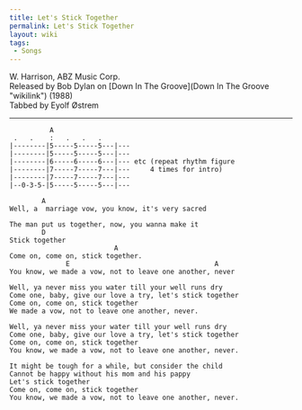 ```yaml
---
title: Let's Stick Together
permalink: Let's Stick Together
layout: wiki
tags:
 - Songs
---
```


W. Harrison, ABZ Music Corp.  
Released by Bob Dylan on [Down In The
Groove](Down In The Groove "wikilink") (1988)  
Tabbed by Eyolf Østrem

* * * * *

              A
     .   .    :   .   .   .
    |--------|5-----5-----5---|---
    |--------|5-----5-----5---|---
    |--------|6-----6-----6---|--- etc (repeat rhythm figure
    |--------|7-----7-----7---|---     4 times for intro)
    |--------|7-----7-----7---|---
    |--0-3-5-|5-----5-----5---|---

            A
    Well, a  marriage vow, you know, it's very sacred

    The man put us together, now, you wanna make it
            D
    Stick together
                              A
    Come on, come on, stick together.
                  E                                    A
    You know, we made a vow, not to leave one another, never

    Well, ya never miss you water till your well runs dry
    Come one, baby, give our love a try, let's stick together
    Come on, come on, stick together
    We made a vow, not to leave one another, never.

    Well, ya never miss your water till your well runs dry
    Come one, baby, give our love a try, let's stick together
    Come on, come on, stick together
    You know, we made a vow, not to leave one another, never.

    It might be tough for a while, but consider the child
    Cannot be happy without his mom and his pappy
    Let's stick together
    Come on, come on, stick together
    You know, we made a vow, not to leave one another, never.

